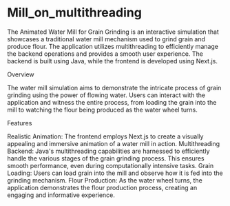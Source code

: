 # Mill_on_multithreading

The Animated Water Mill for Grain Grinding is an interactive simulation that showcases a traditional water mill mechanism used to grind grain and produce flour. The application utilizes multithreading to efficiently manage the backend operations and provides a smooth user experience. The backend is built using Java, while the frontend is developed using Next.js.

Overview

The water mill simulation aims to demonstrate the intricate process of grain grinding using the power of flowing water. Users can interact with the application and witness the entire process, from loading the grain into the mill to watching the flour being produced as the water wheel turns.

Features

Realistic Animation: The frontend employs Next.js to create a visually appealing and immersive animation of a water mill in action.
Multithreading Backend: Java's multithreading capabilities are harnessed to efficiently handle the various stages of the grain grinding process. This ensures smooth performance, even during computationally intensive tasks.
Grain Loading: Users can load grain into the mill and observe how it is fed into the grinding mechanism.
Flour Production: As the water wheel turns, the application demonstrates the flour production process, creating an engaging and informative experience.
